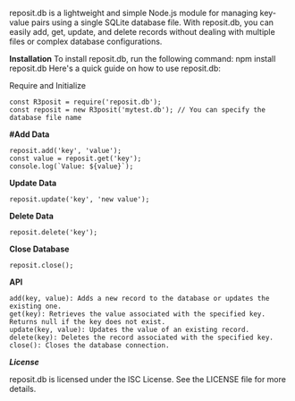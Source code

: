 reposit.db is a lightweight and simple Node.js module for managing key-value pairs using a single SQLite database file. With reposit.db, you can easily add, get, update, and delete records without dealing with multiple files or complex database configurations.

**Installation**
To install reposit.db, run the following command:
npm install reposit.db
Here's a quick guide on how to use reposit.db:

Require and Initialize
```
const R3posit = require('reposit.db');
const reposit = new R3posit('mytest.db'); // You can specify the database file name
```

**#Add Data**
```
reposit.add('key', 'value');
const value = reposit.get('key');
console.log(`Value: ${value}`);
```
**Update Data**
```
reposit.update('key', 'new value');
```

**Delete Data**
```
reposit.delete('key');
```

**Close Database**
```
reposit.close();
```

**API**
```
add(key, value): Adds a new record to the database or updates the existing one.
get(key): Retrieves the value associated with the specified key. Returns null if the key does not exist.
update(key, value): Updates the value of an existing record.
delete(key): Deletes the record associated with the specified key.
close(): Closes the database connection.
```

***License***

reposit.db is licensed under the ISC License. See the LICENSE file for more details.

